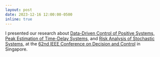 ```yaml
---
layout: post
date: 2023-12-16 12:00:00-0500
inline: true
---
```


I presented our research about <a href="/assets/pdf/Pos_CDC_2023.pdf">Data-Driven Control of Positive Systems,</a> <a href="/assets/pdf/Time_Delay_CDC_2023.pdf">Peak Estimation of Time-Delay Systems,</a> and <a href="/assets/pdf/Chance_Peak_CDC_2023.pdf">Risk Analysis of Stochastic Systems,</a>  at the <a href="https://cdc2023.ieeecss.org/">62nd IEEE Conference on Decision and Control</a> in Singapore.

